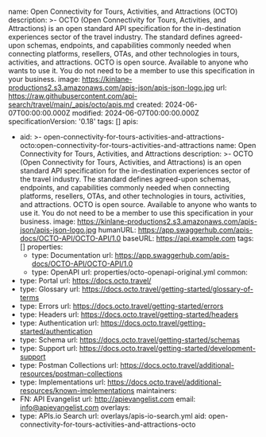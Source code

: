 name: Open Connectivity for Tours, Activities, and Attractions (OCTO)
description: >-
  OCTO (Open Connectivity for Tours, Activities, and Attractions) is an open
  standard API specification for the in-destination experiences sector of the
  travel industry. The standard defines agreed-upon schemas, endpoints, and
  capabilities commonly needed when connecting platforms, resellers, OTAs, and
  other technologies in tours, activities, and attractions. OCTO is open source.
  Available to anyone who wants to use it. You do not need to be a member to use
  this specification in your business.
image: https://kinlane-productions2.s3.amazonaws.com/apis-json/apis-json-logo.jpg
url: https://raw.githubusercontent.com/api-search/travel/main/_apis/octo/apis.md
created: 2024-06-07T00:00:00.000Z
modified: 2024-06-07T00:00:00.000Z
specificationVersion: '0.18'
tags: []
apis:
  - aid: >-
      open-connectivity-for-tours-activities-and-attractions-octo:open-connectivity-for-tours-activities-and-attractions
    name: Open Connectivity for Tours, Activities, and Attractions
    description: >-
      OCTO (Open Connectivity for Tours, Activities, and Attractions) is an open
      standard API specification for the in-destination experiences sector of
      the travel industry. The standard defines agreed-upon schemas, endpoints,
      and capabilities commonly needed when connecting platforms, resellers,
      OTAs, and other technologies in tours, activities, and attractions. OCTO
      is open source. Available to anyone who wants to use it. You do not need
      to be a member to use this specification in your business.
    image: https://kinlane-productions2.s3.amazonaws.com/apis-json/apis-json-logo.jpg
    humanURL: https://app.swaggerhub.com/apis-docs/OCTO-API/OCTO-API/1.0
    baseURL: https://api.example.com
    tags: []
    properties:
      - type: Documentation
        url: https://app.swaggerhub.com/apis-docs/OCTO-API/OCTO-API/1.0
      - type: OpenAPI
        url: properties/octo-openapi-original.yml
common:
  - type: Portal
    url: https://docs.octo.travel/
  - type: Glossary
    url: https://docs.octo.travel/getting-started/glossary-of-terms
  - type: Errors
    url: https://docs.octo.travel/getting-started/errors
  - type: Headers
    url: https://docs.octo.travel/getting-started/headers
  - type: Authentication
    url: https://docs.octo.travel/getting-started/authentication
  - type: Schema
    url: https://docs.octo.travel/getting-started/schemas
  - type: Support
    url: https://docs.octo.travel/getting-started/development-support
  - type: Postman Collections
    url: https://docs.octo.travel/additional-resources/postman-collections
  - type: Implementations
    url: https://docs.octo.travel/additional-resources/known-implementations
maintainers:
  - FN: API Evangelist
    url: http://apievangelist.com
    email: info@apievangelist.com
overlays:
  - type: APIs.io Search
    url: overlays/apis-io-search.yml
aid: open-connectivity-for-tours-activities-and-attractions-octo
